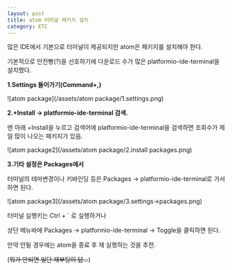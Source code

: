 ```yaml
---
layout: post
title: atom 터미널 패키지 설치
category: ETC
---
```




많은 IDE에서 기본으로 터미널이 제공되지만 atom은 패키지를 설치해야 한다.

기본적으로 안전빵(?)을 선호하기에 다운로드 수가 많은 platformio-ide-terminal을 설치했다.



**1.Settings 들어가기(Command+,)**

![atom package](/assets/atom package/1.settings.png)



**2.+Install -> platformio-ide-terminal 검색.**

맨 아래 +Install을 누르고 검색어에 platformio-ide-terminal을 검색하면 조회수가 제일 많이 나오는 패키지가 있음.



![atom package2](/assets/atom package/2.install packages.png)



**3.기타 설정은 Packages에서**

터미널의 테마변경이나 키바인딩 등은 Packages -> platformio-ide-terminal로 가서 하면 된다.

![atom package3](/assets/atom package/3.settings->packages.png)



터미널 실행키는 Ctrl + ` 로 실행하거나

상단 메뉴바에 Packages -> platformio-ide-terminal -> Toggle을 클릭하면 된다.

만약 안될 경우에는 atom을 종료 후 재 실행하는 것을 추천.

(~~뭐가 안되면 일단 재부팅이 답...~~)